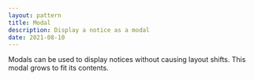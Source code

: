 ```yaml
---
layout: pattern
title: Modal
description: Display a notice as a modal
date: 2021-08-10
---
```


Modals can be used to display notices without causing layout shifts. This modal grows to fit its contents.